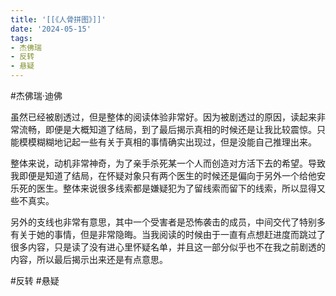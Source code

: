 ```yaml
---
title: '[[《人骨拼图》]]'
date: '2024-05-15'
tags:
- 杰佛瑞
- 反转
- 悬疑
---
```

#杰佛瑞·迪佛

虽然已经被剧透过，但是整体的阅读体验非常好。因为被剧透过的原因，读起来非常流畅，即便是大概知道了结局，到了最后揭示真相的时候还是让我比较震惊。只能模模糊糊地记起一些有关于真相的事情确实出现过，但是没能自己推理出来。

整体来说，动机非常神奇，为了亲手杀死某一个人而创造对方活下去的希望。导致我即便是知道了结局，在怀疑对象只有两个医生的时候还是偏向于另外一个给他安乐死的医生。整体来说很多线索都是嫌疑犯为了留线索而留下的线索，所以显得又些不真实。

另外的支线也非常有意思，其中一个受害者是恐怖袭击的成员，中间交代了特别多有关于她的事情，但是非常隐晦。当我阅读的时候由于一直有点想赶进度而跳过了很多内容，只是读了没有进心里怀疑名单，并且这一部分似乎也不在我之前剧透的内容，所以最后揭示出来还是有点意思。

#反转 #悬疑

